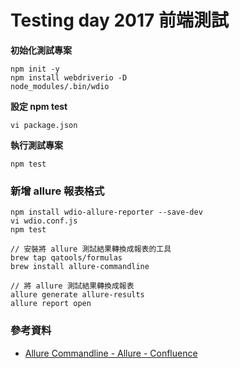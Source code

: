 # Testing day 2017 前端測試

**初始化測試專案**

```
npm init -y
npm install webdriverio -D
node_modules/.bin/wdio
```

**設定 npm test**

```
vi package.json
```

**執行測試專案**

```
npm test
```

### 新增 allure 報表格式

```
npm install wdio-allure-reporter --save-dev
vi wdio.conf.js
npm test

// 安裝將 allure 測試結果轉換成報表的工具
brew tap qatools/formulas
brew install allure-commandline

// 將 allure 測試結果轉換成報表
allure generate allure-results
allure report open
```

### 參考資料

* [Allure Commandline - Allure - Confluence](http://wiki.qatools.ru/display/AL/Allure+Commandline)